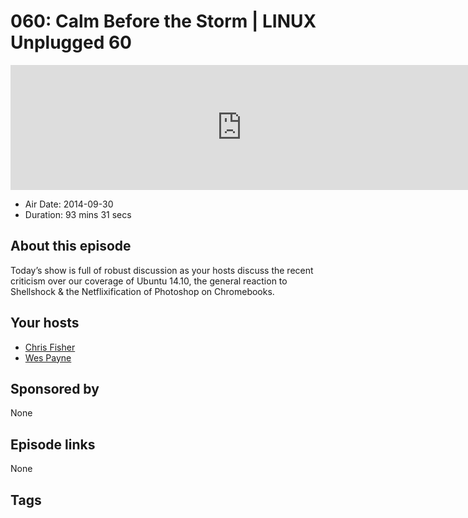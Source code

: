# 060: Calm Before the Storm | LINUX Unplugged 60

<iframe src="https://player.fireside.fm/v2/RUkczH-V+-xDh3UEa?theme=dark" width="740" height="200" frameborder="0" scrolling="no"></iframe>

* Air Date: 2014-09-30
* Duration: 93 mins 31 secs

## About this episode

Today’s show is full of robust discussion as your hosts discuss the recent criticism over our coverage of Ubuntu 14.10, the general reaction to Shellshock & the Netflixification of Photoshop on Chromebooks.

## Your hosts
* [Chris Fisher](https://linuxunplugged.com/hosts/chrislas)
* [Wes Payne](https://linuxunplugged.com/hosts/wes)

## Sponsored by

None



## Episode links

None



## Tags

